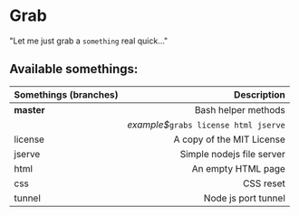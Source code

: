 # Grab
"Let me just grab a `something` real quick..."
## Available somethings:
|Somethings (branches)|Description
|---------------------|--------------------:
|**master**           |Bash helper methods
|                     |_example$_`grabs license html jserve`
|license              |A copy of the MIT License
|jserve               |Simple nodejs file server
|html                 |An empty HTML page
|css                  |CSS reset
|tunnel               |Node js port tunnel